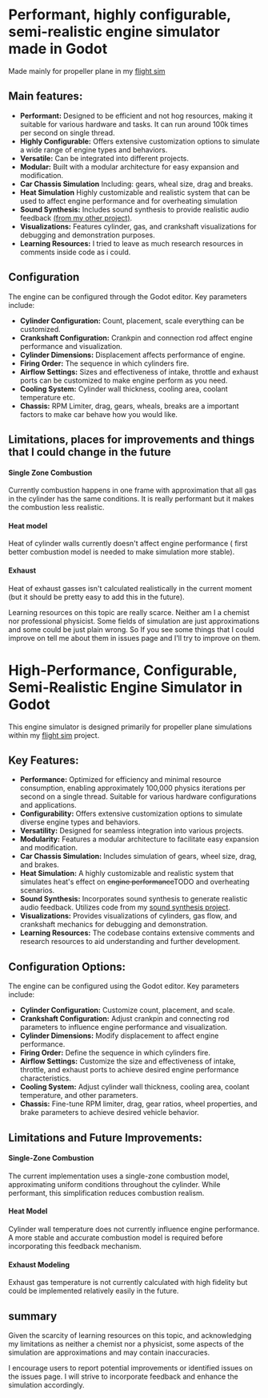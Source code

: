 # Performant, highly configurable, semi-realistic engine simulator made in Godot
Made mainly for propeller plane in my [flight sim](https://github.com/LeaveMyAlpaca/Flight-sim)
## Main features:

-   **Performant:** Designed to be efficient and not hog resources, making it suitable for various hardware and tasks. It can run around 100k times per second on single thread. 
-   **Highly Configurable:** Offers extensive customization options to simulate a wide range of engine types and behaviors.
-   **Versatile:** Can be integrated into different projects.
-   **Modular:** Built with a modular architecture for easy expansion and modification.
-   **Car Chassis Simulation** Including: gears, wheal size, drag and breaks.
-   **Heat Simulation** Highly customizable and realistic system that can be used to affect engine performance and for overheating simulation 
-   **Sound Synthesis:** Includes sound synthesis to provide realistic audio feedback [(from my other project)](https://github.com/LeaveMyAlpaca/soundSynthTest).
-   **Visualizations:** Features cylinder, gas, and crankshaft visualizations for debugging and demonstration purposes.
-   **Learning Resources:** I tried to leave as much research resources in comments inside  code as i could.

## Configuration

The engine can be configured through the Godot editor. Key parameters include:

-   **Cylinder Configuration:** Count, placement, scale everything can be customized.
-   **Crankshaft Configuration:** Crankpin and connection rod affect engine performance and visualization.
-   **Cylinder Dimensions:** Displacement affects performance of engine.
-   **Firing Order:** The sequence in which cylinders fire.
-   **Airflow Settings:** Sizes and effectiveness of intake, throttle and exhaust ports can be customized to make engine perform as you need.  
-   **Cooling System:** Cylinder wall thickness, cooling area, coolant temperature etc.
-   **Chassis:** RPM Limiter, drag, gears, wheals, breaks are a important factors to make car behave how you would like.

## Limitations, places for improvements and things that I could change in the future 
#### Single Zone Combustion  
Currently combustion happens in one frame with approximation that all gas in the cylinder has the same conditions.
It is really performant but it makes the combustion less realistic.

####  Heat model 
Heat of cylinder walls currently doesn't affect engine performance ( first better combustion model is needed to make simulation more stable). 

#### Exhaust
Heat of exhaust gasses isn't calculated realistically in the current moment (but it should be pretty easy to add this in the future).


Learning resources on this topic are really scarce.
Neither am I a chemist nor professional physicist.
Some fields of simulation are just approximations and some could be just plain wrong.
So If you see some things that I could improve on tell me about them in issues page and I'll try to improve on them.  

# High-Performance, Configurable, Semi-Realistic Engine Simulator in Godot

This engine simulator is designed primarily for propeller plane simulations within my [flight sim](https://github.com/LeaveMyAlpaca/Flight-sim) project.

## Key Features:

-   **Performance:** Optimized for efficiency and minimal resource consumption, enabling approximately 100,000 physics iterations per second on a single thread. Suitable for various hardware configurations and applications.
-   **Configurability:** Offers extensive customization options to simulate diverse engine types and behaviors.
-   **Versatility:** Designed for seamless integration into various projects.
-   **Modularity:** Features a modular architecture to facilitate easy expansion and modification.
-   **Car Chassis Simulation:** Includes simulation of gears, wheel size, drag, and brakes.
-   **Heat Simulation:** A highly customizable and realistic system that simulates heat's effect on ~~engine performance~~TODO and overheating scenarios.
-   **Sound Synthesis:** Incorporates sound synthesis to generate realistic audio feedback. Utilizes code from my [sound synthesis project](https://github.com/LeaveMyAlpaca/soundSynthTest).
-   **Visualizations:** Provides visualizations of cylinders, gas flow, and crankshaft mechanics for debugging and demonstration.
-   **Learning Resources:** The codebase contains extensive comments and research resources to aid understanding and further development.

## Configuration Options:

The engine can be configured using the Godot editor. Key parameters include:

-   **Cylinder Configuration:** Customize count, placement, and scale.
-   **Crankshaft Configuration:** Adjust crankpin and connecting rod parameters to influence engine performance and visualization.
-   **Cylinder Dimensions:** Modify displacement to affect engine performance.
-   **Firing Order:** Define the sequence in which cylinders fire.
-   **Airflow Settings:** Customize the size and effectiveness of intake, throttle, and exhaust ports to achieve desired engine performance characteristics.
-   **Cooling System:** Adjust cylinder wall thickness, cooling area, coolant temperature, and other parameters.
-   **Chassis:** Fine-tune RPM limiter, drag, gear ratios, wheel properties, and brake parameters to achieve desired vehicle behavior.

## Limitations and Future Improvements:

#### Single-Zone Combustion

The current implementation uses a single-zone combustion model, approximating uniform conditions throughout the cylinder. While performant, this simplification reduces combustion realism.

#### Heat Model

Cylinder wall temperature does not currently influence engine performance. A more stable and accurate combustion model is required before incorporating this feedback mechanism.

#### Exhaust Modeling

Exhaust gas temperature is not currently calculated with high fidelity but could be implemented relatively easily in the future.

## summary

Given the scarcity of learning resources on this topic, and acknowledging my limitations as neither a chemist nor a physicist, some aspects of the simulation are approximations and may contain inaccuracies.

I encourage users to report potential improvements or identified issues on the issues page. I will strive to incorporate feedback and enhance the simulation accordingly.

